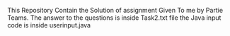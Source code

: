 This Repository Contain the Solution of assignment Given To me by Partie Teams.
The answer to the questions is inside Task2.txt file
the Java input code is inside userinput.java
